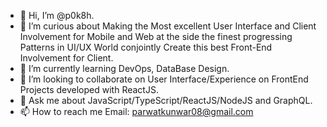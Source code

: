 - 👋 Hi, I’m @p0k8h.
- 🧐 I’m curious about Making the Most excellent User Interface and Client Involvement for Mobile and Web at the side the finest progressing Patterns in UI/UX World      conjointly Create this best Front-End Involvement for Client.
- 🌱 I’m currently learning DevOps, DataBase Design.
- 👯 I’m looking to collaborate on User Interface/Experience on FrontEnd Projects developed with ReactJS.
- 💬 Ask me about JavaScript/TypeScript/ReactJS/NodeJS and GraphQL.
- 📫 How to reach me Email: [parwatkunwar08@gmail.com](mailto:admin@cloudhadoop.com)
